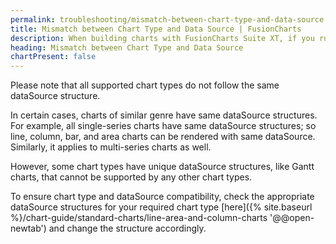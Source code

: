 ```yaml
---
permalink: troubleshooting/mismatch-between-chart-type-and-data-source.html
title: Mismatch between Chart Type and Data Source | FusionCharts
description: When building charts with FusionCharts Suite XT, if you run into errors, you can use our troubleshooting to trace such errors
heading: Mismatch between Chart Type and Data Source
chartPresent: false
---
```


Please note that all supported chart types do not follow the same dataSource structure.

In certain cases, charts of similar genre have same dataSource structures. For example, all single-series charts have same dataSource structures; so line, column, bar, and area charts can be rendered with same dataSource. Similarly, it applies to multi-series charts as well.

However, some chart types have unique dataSource structures, like Gantt charts, that cannot be supported by any other chart types.

To ensure chart type and dataSource compatibility, check the appropriate dataSource structures for your required chart type [here]({% site.baseurl %}/chart-guide/standard-charts/line-area-and-column-charts '@@open-newtab') and change the structure accordingly.